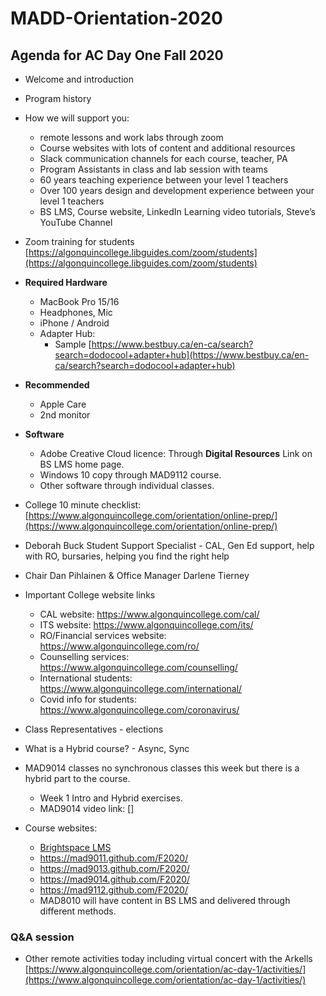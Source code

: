 # MADD-Orientation-2020

## Agenda for AC Day One Fall 2020

- Welcome and introduction
- Program history
- How we will support you:

  - remote lessons and work labs through zoom
  - Course websites with lots of content and additional resources
  - Slack communication channels for each course, teacher, PA
  - Program Assistants in class and lab session with teams
  - 60 years teaching experience between your level 1 teachers
  - Over 100 years design and development experience between your level 1 teachers
  - BS LMS, Course website, LinkedIn Learning video tutorials, Steve’s YouTube Channel

- Zoom training for students
  [https://algonquincollege.libguides.com/zoom/students](https://algonquincollege.libguides.com/zoom/students)
- **Required Hardware**
  - MacBook Pro 15/16
  - Headphones, Mic
  - iPhone / Android
  - Adapter Hub:
    - Sample [https://www.bestbuy.ca/en-ca/search?search=dodocool+adapter+hub](https://www.bestbuy.ca/en-ca/search?search=dodocool+adapter+hub)
- **Recommended**
  - Apple Care
  - 2nd monitor
- **Software**
  - Adobe Creative Cloud licence: Through **Digital Resources** Link on BS LMS home page.
  - Windows 10 copy through MAD9112 course.
  - Other software through individual classes.
- College 10 minute checklist: [https://www.algonquincollege.com/orientation/online-prep/](https://www.algonquincollege.com/orientation/online-prep/)

- Deborah Buck Student Support Specialist - CAL, Gen Ed support, help with RO, bursaries, helping you find the right help
- Chair Dan Pihlainen & Office Manager Darlene Tierney

- Important College website links

  - CAL website: https://www.algonquincollege.com/cal/
  - ITS website: https://www.algonquincollege.com/its/
  - RO/Financial services website: https://www.algonquincollege.com/ro/
  - Counselling services: https://www.algonquincollege.com/counselling/
  - International students: https://www.algonquincollege.com/international/
  - Covid info for students: https://www.algonquincollege.com/coronavirus/

- Class Representatives - elections

- What is a Hybrid course? - Async, Sync

- MAD9014 classes no synchronous classes this week but there is a hybrid part to the course.

  - Week 1 Intro and Hybrid exercises.
  - MAD9014 video link: []

- Course websites:
  - [Brightspace LMS](https://brightspace.algonquincollege.com/)
  - https://mad9011.github.com/F2020/
  - https://mad9013.github.com/F2020/
  - https://mad9014.github.com/F2020/
  - https://mad9112.github.com/F2020/
  - MAD8010 will have content in BS LMS and delivered through different methods.

### Q&A session

- Other remote activities today including virtual concert with the Arkells
  [https://www.algonquincollege.com/orientation/ac-day-1/activities/](https://www.algonquincollege.com/orientation/ac-day-1/activities/)
